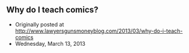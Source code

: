 ## Why do I teach comics?

 * Originally posted at http://www.lawyersgunsmoneyblog.com/2013/03/why-do-i-teach-comics
 * Wednesday, March 13, 2013



